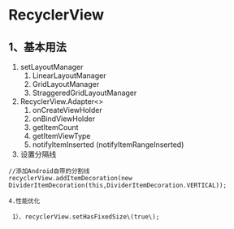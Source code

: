 # RecyclerView

## 1、基本用法

1. setLayoutManager
   1. LinearLayoutManager
   2. GridLayoutManager
   3. StraggeredGridLayoutManager
2. RecyclerView.Adapter&lt;&gt;
   1. onCreateViewHolder
   2. onBindViewHolder
   3. getItemCount
   4. getItemViewType
   5. notifyItemInserted \(notifyItemRangeInserted\)
3. 设置分隔线

```text
//添加Android自带的分割线
recyclerView.addItemDecoration(new DividerItemDecoration(this,DividerItemDecoration.VERTICAL));
```

    4.性能优化

     1）、recyclerView.setHasFixedSize\(true\);





